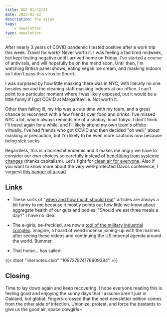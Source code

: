 ```yaml
---
title: D&F 01/22/23
date: 2023-01-22
description: the virus
tags: 
    - newsletter
type: newsletter
---
```


After nearly 3 years of COVID pandemic I tested positive after a work trip this week. Travel for work? Never worth it. I was feeling a tad tired midweek, but kept testing negative until I arrived home on Friday. I've started a course of antivirals, and will hopefully be on the mend soon. Until then, I'm watching British panel shows, eating vegan ice cream, and masking indoors so I don't pass this virus to Snorri. 

I was surprised by how little masking there was in NYC, with literally no one besides me and the cleaning staff masking indoors at our office. I can't point to a particular moment where I was likely exposed, but it would be a little funny if I got COVID at Margaritaville. Not worth it.

Other than falling ill, my trip was a cute time with my team, and a great chance to reconnect with a few friends over food and drinks. I've missed NYC a lot, which always reminds me of a shabby, loud Tokyo. I don't think I'll travel again for a while, and I'll likely attend my own team's offsite virtually. I've had friends who got COVID and then decided "oh well," about masking or precaution, but I'm likely to be even more cautious now because being sick sucks.

Regardless, this is a horseshit endemic and it makes me angry we have to consider our own choices so carefully instead of [benefitting from systemic changes](https://thegauntlet.substack.com/p/billionaires-at-davos-dont-think) (thanks capitalism). Let's fight for [clean air for everyone](https://thetyee.ca/Analysis/2023/01/11/Revolution-Clean-Indoor-Air/). Also if you want to know more about the very well-protected Davos conference, I suggest [this banger of a read](https://slate.com/news-and-politics/2023/01/davos-conference-semafor-coverage-hell-dispatches.html).

## Links

- These sorts of "[when and how much should I eat](https://www.bbc.com/future/article/20220412-should-we-be-eating-three-meals-a-day)" articles are always a bit funny to me because it mostly points out how little we know about aggregate health of our guts and bodies. "Should we eat three meals a day?" I have no idea.
- The e-girls, be-freckled, are now a [tool of the military industrial complex](https://www.dazeddigital.com/life-culture/article/57878/1/the-era-of-military-funded-e-girl-warfare-army-influencers-tiktok). Imagine, a hoard of weird incense joining-up with the marines after seeing these videos and continuing the US imperial agenda around the world. Bummer.

- That horse... has sailed:

{{< stoot "linernotes.club" "109727874176609384" >}}

## Closing

Time to lay down again and keep recovering. I hope everyone reading this is feeling good and enjoying the sunny days that I assume aren't just in Oakland, but global. Fingers-crossed that the next newsletter edition comes from the other side of infection. Unionize, protest, and force the bastards to give us the good air, space cowgirls~